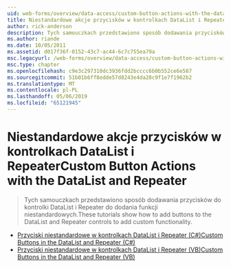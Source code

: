 ```yaml
---
uid: web-forms/overview/data-access/custom-button-actions-with-the-datalist-and-repeater/index
title: Niestandardowe akcje przycisków w kontrolkach DataList i Repeater | Dokumentacja firmy Microsoft
author: rick-anderson
description: Tych samouczkach przedstawiono sposób dodawania przycisków do kontrolki DataList i Repeater do dodania funkcji niestandardowych.
ms.author: riande
ms.date: 10/05/2011
ms.assetid: d017f36f-0152-43c7-ac44-6c7c755ea79a
msc.legacyurl: /web-forms/overview/data-access/custom-button-actions-with-the-datalist-and-repeater
msc.type: chapter
ms.openlocfilehash: c9e3c297310dc3936fdd2bcccc6b0b552ce6e587
ms.sourcegitcommit: 51b01b6ff8edde57d8243e4da28c9f1e7f1962b2
ms.translationtype: MT
ms.contentlocale: pl-PL
ms.lasthandoff: 05/06/2019
ms.locfileid: "65121945"
---
```

# <a name="custom-button-actions-with-the-datalist-and-repeater"></a><span data-ttu-id="d1872-103">Niestandardowe akcje przycisków w kontrolkach DataList i Repeater</span><span class="sxs-lookup"><span data-stu-id="d1872-103">Custom Button Actions with the DataList and Repeater</span></span>

> <span data-ttu-id="d1872-104">Tych samouczkach przedstawiono sposób dodawania przycisków do kontrolki DataList i Repeater do dodania funkcji niestandardowych.</span><span class="sxs-lookup"><span data-stu-id="d1872-104">These tutorials show how to add buttons to the DataList and Repeater controls to add custom functionality.</span></span>

- [<span data-ttu-id="d1872-105">Przyciski niestandardowe w kontrolkach DataList i Repeater (C#)</span><span class="sxs-lookup"><span data-stu-id="d1872-105">Custom Buttons in the DataList and Repeater (C#)</span></span>](custom-buttons-in-the-datalist-and-repeater-cs.md)
- [<span data-ttu-id="d1872-106">Przyciski niestandardowe w kontrolkach DataList i Repeater (VB)</span><span class="sxs-lookup"><span data-stu-id="d1872-106">Custom Buttons in the DataList and Repeater (VB)</span></span>](custom-buttons-in-the-datalist-and-repeater-vb.md)
